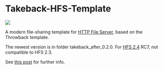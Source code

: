 # Takeback-HFS-Template

<img src="http://rejetto.com/forum/index.php?action=dlattach;topic=13287.0;attach=9898;image" />

A modern file-sharing template for <a href="https://www.rejetto.com/hfs/" target="_blank">HTTP File Server</a>, based on the Throwback template.

The newest version is in folder takeback_after_0.2.0. For <a href="https://github.com/rejetto/hfs2/releases" target="_blank">HFS 2.4</a> RC7, not compatible to HFS 2.3.

See <a href="http://rejetto.com/forum/index.php?topic=13287.0" target="_blank">this post</a> for further info.
